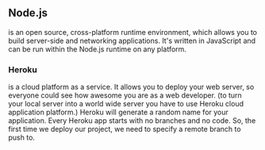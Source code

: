 ## Node.js 
is an open source, cross-platform runtime environment, which allows you to build server-side and networking applications. It's written in JavaScript and can be run within the Node.js runtime on any platform.

### Heroku
 is a cloud platform as a service. It allows you to deploy your web server, so everyone could see how awesome you are as a web developer. (to  turn your local server into a world wide server you have to use Heroku cloud application platform.)
Heroku will generate a random name for your application.
Every Heroku app starts with no branches and no code. So, the first time we deploy our project, we need to specify a remote branch to push to.






